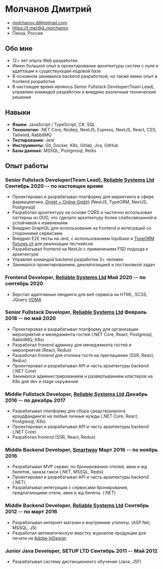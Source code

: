 # Молчанов Дмитрий
- <molchanov.d@hotmail.com>
- <https://t.me/@d_molchanov>
- Пенза, Россия

## Обо мне
- 12+ лет опыта Web разработки
- Имею большой опыт в проектировании архитектуры систем с нуля и адаптации к существующей кодовой базе
- В основном занимался backend разработкой, но также имею опыт в frontend разработке
- В настоящее время являюсь Senior Fullstack Developer(Team Lead), управляю командой разработки и внедряю различные технические решения

## Навыки
- <b>Языки:</b> JavaScript / TypeScript, С#, SQL
- <b>Технологии:</b> .NET Core, Nodejs, NestJS, Express, NextJS, React, CSS, Tailwind, RabbitMQ
- <b>Тестирование:</b> Jest
- <b>Инструменты:</b> Git, Docker, K8s, Gitlab, Jira, GitHub
- <b>Базы данных:</b> MSSQL, Postgresql, Redis

## Опыт работы

### <span>Senior Fullstack Developer(Team Lead), <a href="https://relsys.tech/">Reliable Systems Ltd</a></span> <span>Сентябрь 2020 -- по настоящее время</span>
- Проектировал и разрабатывал платформу для маркетинга в сфере фармацевтики, <a href="https://www.direktundonline.de/en/">Direkt + Online GmbH</a> (NestJS, TypeORM, NextJS, Postgresql)
- Разработал архитектуру на основе CQRS и частично использовал паттерны из DDD, что сделало архитектуру более слабосвязанной и устойчивой к изменениям
- Внедрил GraphQL для использования на frontend и интеграций со сторонними сервисами
- Внедрил E2E тесты на Jest, с использованием liquibase и <a href="https://www.npmjs.com/package/typeorm-fixtures-cli#typeorm-fixtures-cli">TypeORM fixtures cli</a> для реализации тесткейсов
- Разрабатывал frontend на NextJs с применением FSD подхода к архитектуре
- Управлял командой backend разработки 3+ человек
- Занимался проектированием, декомпозицией и постановкой задач

### <span>Frontend Developer, <a href="https://relsys.tech/">Reliable Systems Ltd</a></span> <span>Май 2020 -- по сентябрь 2020</span>
- Верстал адаптивные лендинги для веб сервиса на HTML, SCSS, JQuery <a href="https://www.vdma.org/">VDMA</a>

### <span>Senior Fullstack Developer, <a href="https://relsys.tech/">Reliable Systems Ltd</a></span> <span>Февраль 2018 -- по май 2020</span>
- Проектировал и разрабатывал платформу для организации мероприятий и менеджмента гостей (.NET Core, React, Postgresql, RabbitMQ, K8s)
- Разработал fronend админку для менеджмента гостей и мероприятий (React, Redux)
- Разработал fronend для отклика гостя на приглашение (SSR, React, Redux)
- Проектировал и разрабатывал API и часть архитектуры backend (.NET Core)
- Занимался администрированием и развертыванием кластеров на K8s для dev и stage окружений

### <span>Middle Fullstack Developer, <a href="https://relsys.tech/">Reliable Systems Ltd</a></span> <span>Декабрь 2016 -- по декабрь 2017 </span>
- Разрабатывал платформу для сбора средств(аналога краудфандинга) на любые личные нужды (.NET Core, React, Postgresql, K8s)
- Проектировал и разрабатывал API и часть архитектуры backend (.NET Core)
- Разработал fronend (SSR, React, Redux)

### <span>Middle Backend Developer, <a href="https://smartway.today/">Smartway</a></span> <span>Март 2016 -- по ноябрь 2016 </span>
- Разрабатывал MVP сервис по бронированию отелей, авиа и жд билетов, заказа такси (.NET, MSSQL, Redis)
- Проектировал и разрабатывал API и часть архитектуры backend (.NET)
- Разрабатывал интеграции с сервисами бронирования, предлагающими отели, авиа и жд билеты. (.NET)

### <span>Middle Backend Developer, <a href="https://relsys.tech/">Reliable Systems Ltd</a></span> <span>Сентябрь 2012 -- по март 2016 </span>
- Разрабатывал интернет магазин и внутренние утилиты. (ASP.Net, MSSQL, JS)
- Разработал автоматическую верстку журналов продукции для печати на <a href="https://www.adobe.com/ru/products/indesign.html">Adobe InDesign</a> 
  
### Junior Java Developer, SETUP LTD Сентябрь 2011 -- Май 2012
- Разрабатывал систему дистанционного обучения (Java, JSF)
